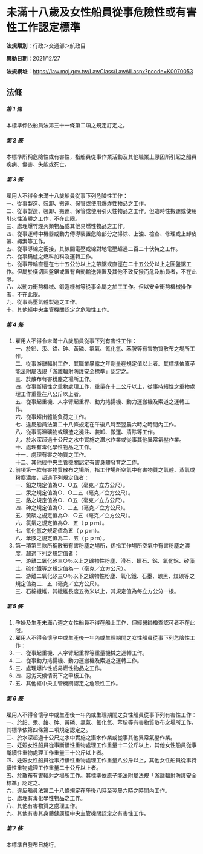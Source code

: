 # 未滿十八歲及女性船員從事危險性或有害性工作認定標準

**法規類別**：行政＞交通部＞航政目

**異動日期**：2021/12/27  

**法規網址**：https://law.moj.gov.tw/LawClass/LawAll.aspx?pcode=K0070053





## 法條
##### 第 1 條
本標準係依船員法第三十一條第二項之規定訂定之。

##### 第 2 條
本標準所稱危險性或有害性，指船員從事作業活動及其他職業上原因所引起之船員疾病、傷害、失能或死亡。

##### 第 3 條
雇用人不得令未滿十八歲船員從事下列危險性工作：  
一、從事製造、裝卸、搬運、保管或使用爆炸性物品之工作。  
二、從事製造、裝卸、搬運、保管或使用引火性物品之工作。但臨時性搬運或使用引火性液體之工作，不在此限。  
三、處理爆竹煙火類物品或其他易燃性物品之工作。  
四、從事運轉中機器或動力傳導裝置危險部分之掃除、上油、檢查、修理或上卸皮帶、繩索等工作。  
五、從事導線之銜接，其線間電壓或線對地電壓超過二百二十伏特之工作。  
六、從事鍋爐之燃料加料及運轉工作。  
七、從事帶輪直徑在七十五公分以上之帶鋸或直徑在二十五公分以上之圓盤鋸工作。但屬於橫切圓盤鋸或置有自動輸送裝置及其他不致反撥而危及船員者，不在此限。  
八、以動力衝剪機械、鍛造機械等從事金屬之加工工作。但以安全衝剪機械操作者，不在此限。  
九、從事高壓氣體製造之工作。  
十、其他經中央主管機關認定之危險性工作。  

##### 第 4 條
1. 雇用人不得令未滿十八歲船員從事下列有害性工作：  
一、於鉛、汞、鉻、砷、黃磷、氯氣、氰化氫、苯胺等有害物質散布之場所工作。  
二、從事游離輻射工作，其職業暴露之年劑量在規定值以上者。其標準依原子能法附屬法規「游離輻射防護安全標準」認定之。  
三、於散布有害粉塵之場所工作。  
四、從事斷續性之重物處理工作，重量在十二公斤以上，從事持續性之重物處理工作重量在八公斤以上者。  
五、從事起重機、人字臂起重桿、動力捲揚機、動力運搬機及索道之運轉工作。  
六、從事超出體能負荷之工作。  
七、違反船員法第二十八條規定在午後八時至翌晨六時之時間內工作。  
八、從事高溫礦物或礦渣之澆注、裝卸、搬運、清除等工作。  
九、於水深超過十公尺之水中實施之潛水作業或從事其他異常氣壓作業。  
十、處理有毒化學性物品之工作。  
十一、處理有害之物質之工作。  
十二、其他經中央主管機關認定有害身體發育之工作。
1. 前項第一款有害物質散布之場所，指工作場所空氣中有害物質之氣體、蒸氣或粉塵濃度，超過下列規定值者：  
一、鉛之規定值為○．○五（毫克／立方公尺）。  
二、汞之規定值為○．○二五（毫克／立方公尺）。  
三、鉻之規定值為○．○五（毫克／立方公尺）。  
四、砷之規定值為○．二五（毫克／立方公尺）。  
五、黃磷之規定值為○．○五（毫克／立方公尺）。  
六、氯氣之規定值為○．五（ｐｐｍ）。  
七、氰化氫之規定值為五（ｐｐｍ）。  
八、苯胺之規定值為二．五（ｐｐｍ）。
1. 第一項第三款所稱散布有害粉塵之場所，係指工作場所空氣中有害粉塵之濃度，超過下列之規定值者：  
一、游離二氧化矽三○％以上之礦物性粉塵、滑石、蠟石、鋁、氧化鋁、矽藻土、硫化鐵等之規定值為一（毫克／立方公尺）。  
二、游離二氧化矽三○％以下之礦物性粉塵、氧化鐵、石墨、碳黑、煤碳等之規定值為二．五（毫克／立方公尺）。  
三、石綿纖維，其纖維長度五微米以上，其規定值為每立方公分一根。

##### 第 5 條
1. 孕婦及生產未滿八週之女性船員不得在船上工作，但經醫師檢查認可者不在此限。
1. 雇用人不得令懷孕中或生產後一年內或生理期間之女性船員從事下列危險性工作：
1. 一、從事起重機、人字臂起重桿等重量機械之運轉工作。
1. 二、從事動力捲揚機、動力運搬機及索道之運轉工作。
1. 三、處理爆炸性或易燃性物品之工作。
1. 四、惡劣天候情況下之甲板工作。
1. 五、其他經中央主管機關認定之危險性工作。

##### 第 6 條
雇用人不得令懷孕中或生產後一年內或生理期間之女性船員從事下列有害性工作：  
一、於鉛、汞、鉻、砷、黃磷、氯氣、氰化氫、苯胺等有害物質散布之場所工作。其標準依第四條第二項規定認定之。  
二、於水深超過十公尺之水中實施之潛水作業或從事其他異常氣壓作業。  
三、妊娠女性船員從事斷續性重物處理工作重量十二公斤以上，其他女性船員從事斷續性重物處理工作重量三十公斤以上者。  
四、妊娠女性船員從事持續性重物處理工作重量八公斤以上，其他女性船員從事持續性重物處理工作重量二十公斤以上者。  
五、於散布有害輻射之場所工作。其標準依原子能法附屬法規「游離輻射防護安全標準」認定之。  
六、違反船員法第二十八條規定在午後八時至翌晨六時之時間內工作。  
七、處理有毒化學性物品之工作。  
八、其他有害物質之處理工作。  
九、其他有害其身體健康經中央主管機關認定之有害性工作。  

##### 第 7 條
本標準自發布日施行。


